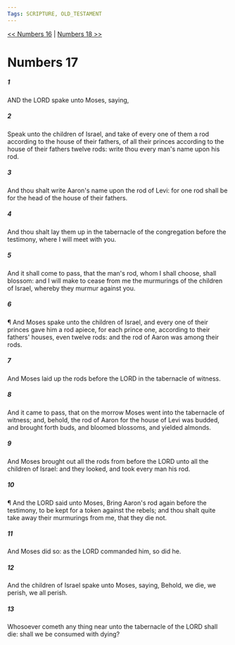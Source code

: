 ```yaml
---
Tags: SCRIPTURE, OLD_TESTAMENT
---
```


[<< Numbers 16](OLD_TESTAMENT/04_Numbers/Numbers_16.md) | [Numbers 18 >>](OLD_TESTAMENT/04_Numbers/Numbers_18.md)

# Numbers 17

##### 1

AND the LORD spake unto Moses, saying,

##### 2

Speak unto the children of Israel, and take of every one of them a rod according to the house of their fathers, of all their princes according to the house of their fathers twelve rods: write thou every man's name upon his rod.

##### 3

And thou shalt write Aaron's name upon the rod of Levi: for one rod shall be for the head of the house of their fathers.

##### 4

And thou shalt lay them up in the tabernacle of the congregation before the testimony, where I will meet with you.

##### 5

And it shall come to pass, that the man's rod, whom I shall choose, shall blossom: and I will make to cease from me the murmurings of the children of Israel, whereby they murmur against you.

##### 6

¶ And Moses spake unto the children of Israel, and every one of their princes gave him a rod apiece, for each prince one, according to their fathers' houses, even twelve rods: and the rod of Aaron was among their rods.

##### 7

And Moses laid up the rods before the LORD in the tabernacle of witness.

##### 8

And it came to pass, that on the morrow Moses went into the tabernacle of witness; and, behold, the rod of Aaron for the house of Levi was budded, and brought forth buds, and bloomed blossoms, and yielded almonds.

##### 9

And Moses brought out all the rods from before the LORD unto all the children of Israel: and they looked, and took every man his rod.

##### 10

¶ And the LORD said unto Moses, Bring Aaron's rod again before the testimony, to be kept for a token against the rebels; and thou shalt quite take away their murmurings from me, that they die not.

##### 11

And Moses did so: as the LORD commanded him, so did he.

##### 12

And the children of Israel spake unto Moses, saying, Behold, we die, we perish, we all perish.

##### 13

Whosoever cometh any thing near unto the tabernacle of the LORD shall die: shall we be consumed with dying?
